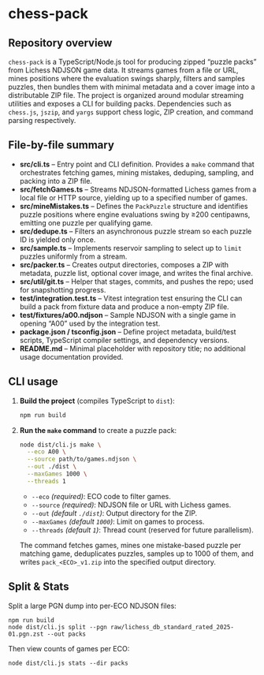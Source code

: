 # chess-pack

## Repository overview
`chess-pack` is a TypeScript/Node.js tool for producing zipped “puzzle packs” from Lichess NDJSON game data. It streams games from a file or URL, mines positions where the evaluation swings sharply, filters and samples puzzles, then bundles them with minimal metadata and a cover image into a distributable ZIP file. The project is organized around modular streaming utilities and exposes a CLI for building packs. Dependencies such as `chess.js`, `jszip`, and `yargs` support chess logic, ZIP creation, and command parsing respectively.

## File-by-file summary
- **src/cli.ts** – Entry point and CLI definition. Provides a `make` command that orchestrates fetching games, mining mistakes, deduping, sampling, and packing into a ZIP file.
- **src/fetchGames.ts** – Streams NDJSON-formatted Lichess games from a local file or HTTP source, yielding up to a specified number of games.
- **src/mineMistakes.ts** – Defines the `PackPuzzle` structure and identifies puzzle positions where engine evaluations swing by ≥200 centipawns, emitting one puzzle per qualifying game.
- **src/dedupe.ts** – Filters an asynchronous puzzle stream so each puzzle ID is yielded only once.
- **src/sample.ts** – Implements reservoir sampling to select up to `limit` puzzles uniformly from a stream.
- **src/packer.ts** – Creates output directories, composes a ZIP with metadata, puzzle list, optional cover image, and writes the final archive.
- **src/util/git.ts** – Helper that stages, commits, and pushes the repo; used for snapshotting progress.
- **test/integration.test.ts** – Vitest integration test ensuring the CLI can build a pack from fixture data and produce a non-empty ZIP file.
- **test/fixtures/a00.ndjson** – Sample NDJSON with a single game in opening “A00” used by the integration test.
- **package.json / tsconfig.json** – Define project metadata, build/test scripts, TypeScript compiler settings, and dependency versions.
- **README.md** – Minimal placeholder with repository title; no additional usage documentation provided.

## CLI usage
1. **Build the project** (compiles TypeScript to `dist`):
   ```bash
   npm run build
   ```
2. **Run the `make` command** to create a puzzle pack:
   ```bash
   node dist/cli.js make \
     --eco A00 \
     --source path/to/games.ndjson \
     --out ./dist \
     --maxGames 1000 \
     --threads 1
   ```
   - `--eco` *(required)*: ECO code to filter games.
   - `--source` *(required)*: NDJSON file or URL with Lichess games.
   - `--out` *(default `./dist`)*: Output directory for the ZIP.
   - `--maxGames` *(default `1000`)*: Limit on games to process.
   - `--threads` *(default `1`)*: Thread count (reserved for future parallelism).

   The command fetches games, mines one mistake-based puzzle per matching game, deduplicates puzzles, samples up to 1000 of them, and writes `pack_<ECO>_v1.zip` into the specified output directory.

## Split & Stats

Split a large PGN dump into per-ECO NDJSON files:

```
npm run build
node dist/cli.js split --pgn raw/lichess_db_standard_rated_2025-01.pgn.zst --out packs
```

Then view counts of games per ECO:

```
node dist/cli.js stats --dir packs
```
